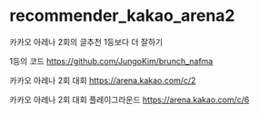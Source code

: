 # recommender_kakao_arena2
카카오 아레나 2회의 글추천 1등보다 더 잘하기

1등의 코드
https://github.com/JungoKim/brunch_nafma

카카오 아레나 2회 대회
https://arena.kakao.com/c/2

카카오 아레나 2회 대회 플레이그라운드
https://arena.kakao.com/c/6
